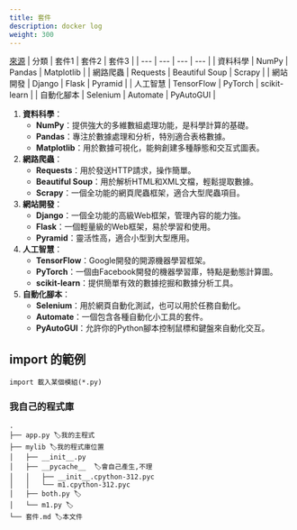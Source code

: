 ```yaml
---
title: 套件
description: docker log
weight: 300
---
```

[來源](https://utrustcorp.com/python-package/)
| 分類  | 套件1 | 套件2 | 套件3 |
| --- | --- | --- | --- |
| 資料科學 | NumPy | Pandas | Matplotlib |
| 網路爬蟲 | Requests | Beautiful Soup | Scrapy |
| 網站開發 | Django | Flask | Pyramid |
| 人工智慧 | TensorFlow | PyTorch | scikit-learn |
| 自動化腳本 | Selenium | Automate | PyAutoGUI |

1.  **資料科學**：
    *   **NumPy**：提供強大的多維數組處理功能，是科學計算的基礎。
    *   **Pandas**：專注於數據處理和分析，特別適合表格數據。
    *   **Matplotlib**：用於數據可視化，能夠創建多種靜態和交互式圖表。
2.  **網路爬蟲**：
    *   **Requests**：用於發送HTTP請求，操作簡單。
    *   **Beautiful Soup**：用於解析HTML和XML文檔，輕鬆提取數據。
    *   **Scrapy**：一個全功能的網頁爬蟲框架，適合大型爬蟲項目。
3.  **網站開發**：
    *   **Django**：一個全功能的高級Web框架，管理內容的能力強。
    *   **Flask**：一個輕量級的Web框架，易於學習和使用。
    *   **Pyramid**：靈活性高，適合小型到大型應用。
4.  **人工智慧**：
    *   **TensorFlow**：Google開發的開源機器學習框架。
    *   **PyTorch**：一個由Facebook開發的機器學習庫，特點是動態計算圖。
    *   **scikit-learn**：提供簡單有效的數據挖掘和數據分析工具。
5.  **自動化腳本**：
    *   **Selenium**：用於網頁自動化測試，也可以用於任務自動化。
    *   **Automate**：一個包含各種自動化小工具的套件。
    *   **PyAutoGUI**：允許你的Python腳本控制鼠標和鍵盤來自動化交互。


## import 的範例
    
    import 載入某個模組(*.py)

### 我自己的程式庫
```
.
├── app.py 🏷️我的主程式
├── mylib 🏷️我的程式庫位置
│   ├── __init__.py
│   ├── __pycache__  🏷️會自己產生,不理
│   │   ├── __init__.cpython-312.pyc
│   │   └── m1.cpython-312.pyc
│   ├── both.py 🏷️
│   └── m1.py 🏷️
└── 套件.md 🏷️本文件
```